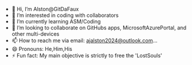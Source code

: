 - 👋 Hi, I’m Alston@GitDaFaux
- 👀 I’m interested in coding with collaborators
- 🌱 I’m currently learning ASM/Coding 
- 💞️ I’m looking to collaborate on GitHubs apps, MicrosoftAzurePortal, and other multi-devices
- 📫 How to reach me via email: ajalston2024@outlook.com...
- 😄 Pronouns: He,Him,His
- ⚡ Fun fact: My main objective is strictly to free the 'LostSouls'
<!---
GitDaFaux/GitDaFaux is a ✨ special ✨ repository because its `README.md` (this file) appears on your GitHub profile.
You can click the Preview link to take a look at your changes.
--->
